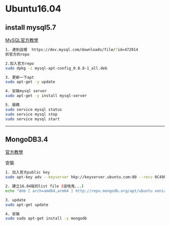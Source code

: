 # Ubuntu16.04

## install mysql5.7
[MySQL官方教學](https://dev.mysql.com/doc/mysql-apt-repo-quick-guide/en/#apt-repo-fresh-install)

```sh
1. 連到這裡  https://dev.mysql.com/downloads/file/?id=472914
抓官方的repo

2.加入官方repo
sudo dpkg -i mysql-apt-config_0.8.8-1_all.deb

3. 更新一下apt
sudo apt-get -y update

4. 安裝mysql server
sudo apt-get -y install mysql-server

5. 服務
sudo service mysql status
sudo service mysql stop
sudo service mysql start

```

---

## MongoDB3.4
[官方教學](https://docs.mongodb.com/manual/tutorial/install-mongodb-on-ubuntu/#install-mongodb-community-edition)

安裝
```sh
1. 加入官方public key
sudo apt-key adv --keyserver hkp://keyserver.ubuntu.com:80 --recv 0C49F3730359A14518585931BC711F9BA15703C6

2. 建立16.04版的list file (這啥鬼...)
echo "deb [ arch=amd64,arm64 ] http://repo.mongodb.org/apt/ubuntu xenial/mongodb-org/3.4 multiverse" | sudo tee /etc/apt/sources.list.d/mongodb-org-3.4.list

3. update
sudo apt-get update

4. 安裝
sudo sudo apt-get install -y mongodb
```
